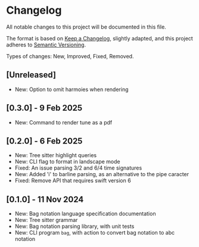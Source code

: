 # Changelog

All notable changes to this project will be documented in this file.

The format is based on [Keep a Changelog](https://keepachangelog.com/en/1.1.0/), slightly adapted,
and this project adheres to [Semantic Versioning](https://semver.org/spec/v2.0.0.html).

Types of changes: New, Improved, Fixed, Removed.

## [Unreleased]

- New: Option to omit harmoies when rendering

## [0.3.0] - 9 Feb 2025

- New: Command to render tune as a pdf

## [0.2.0] - 6 Feb 2025

- New: Tree sitter highlight queries
- New: CLI flag to format in landscape mode
- Fixed: An issue parsing 3/2 and 6/4 time signatures
- New: Added 'i' to barline parsing, as an alternative to the pipe caracter
- Fixed: Remove API that requires swift version 6

## [0.1.0] - 11 Nov 2024

- New: Bag notation language specification documentation
- New: Tree sitter grammar
- New: Bag notation parsing library, with unit tests
- New: CLI program `bag`, with action to convert bag notation to abc notation
